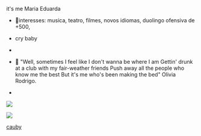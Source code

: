 it's me Maria Eduarda

-  🌙interesses: musica, teatro, filmes, novos idiomas, duolingo ofensiva de +500, 
  
-  cry baby
  
-  
  
-  
  💜 "Well, sometimes I feel like I don't wanna be where I am
Gettin' drunk at a club with my fair-weather friends
Push away all the people who know me the best
But it's me who's been making the bed"
          Olivia Rodrigo.
-  

![](https://media1.tenor.com/m/wzwkN234ne0AAAAC/melanie-martinez.gif)

![](https://media1.tenor.com/m/6cDFmqhSjccAAAAd/enoughformeliv-olivia-rodrigo.gif)


[cauby](https://youtu.be/Nhx9QDuqpDM?si=8URrBleK_2BV3Umt)
